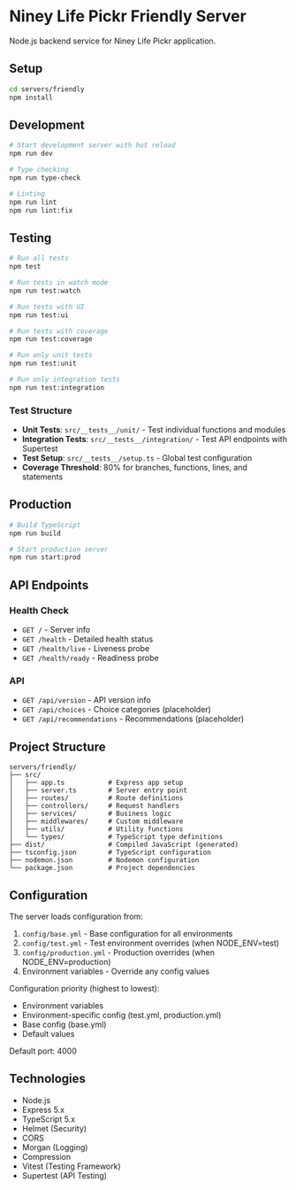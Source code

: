 # Niney Life Pickr Friendly Server

Node.js backend service for Niney Life Pickr application.

## Setup

```bash
cd servers/friendly
npm install
```

## Development

```bash
# Start development server with hot reload
npm run dev

# Type checking
npm run type-check

# Linting
npm run lint
npm run lint:fix
```

## Testing

```bash
# Run all tests
npm test

# Run tests in watch mode
npm run test:watch

# Run tests with UI
npm run test:ui

# Run tests with coverage
npm run test:coverage

# Run only unit tests
npm run test:unit

# Run only integration tests
npm run test:integration
```

### Test Structure
- **Unit Tests**: `src/__tests__/unit/` - Test individual functions and modules
- **Integration Tests**: `src/__tests__/integration/` - Test API endpoints with Supertest
- **Test Setup**: `src/__tests__/setup.ts` - Global test configuration
- **Coverage Threshold**: 80% for branches, functions, lines, and statements

## Production

```bash
# Build TypeScript
npm run build

# Start production server
npm run start:prod
```

## API Endpoints

### Health Check
- `GET /` - Server info
- `GET /health` - Detailed health status
- `GET /health/live` - Liveness probe
- `GET /health/ready` - Readiness probe

### API
- `GET /api/version` - API version info
- `GET /api/choices` - Choice categories (placeholder)
- `GET /api/recommendations` - Recommendations (placeholder)

## Project Structure

```
servers/friendly/
├── src/
│   ├── app.ts           # Express app setup
│   ├── server.ts        # Server entry point
│   ├── routes/          # Route definitions
│   ├── controllers/     # Request handlers
│   ├── services/        # Business logic
│   ├── middlewares/     # Custom middleware
│   ├── utils/           # Utility functions
│   └── types/           # TypeScript type definitions
├── dist/                # Compiled JavaScript (generated)
├── tsconfig.json        # TypeScript configuration
├── nodemon.json         # Nodemon configuration
└── package.json         # Project dependencies
```

## Configuration

The server loads configuration from:
1. `config/base.yml` - Base configuration for all environments
2. `config/test.yml` - Test environment overrides (when NODE_ENV=test)
3. `config/production.yml` - Production overrides (when NODE_ENV=production)
4. Environment variables - Override any config values

Configuration priority (highest to lowest):
- Environment variables
- Environment-specific config (test.yml, production.yml)
- Base config (base.yml)
- Default values

Default port: 4000

## Technologies

- Node.js
- Express 5.x
- TypeScript 5.x
- Helmet (Security)
- CORS
- Morgan (Logging)
- Compression
- Vitest (Testing Framework)
- Supertest (API Testing)